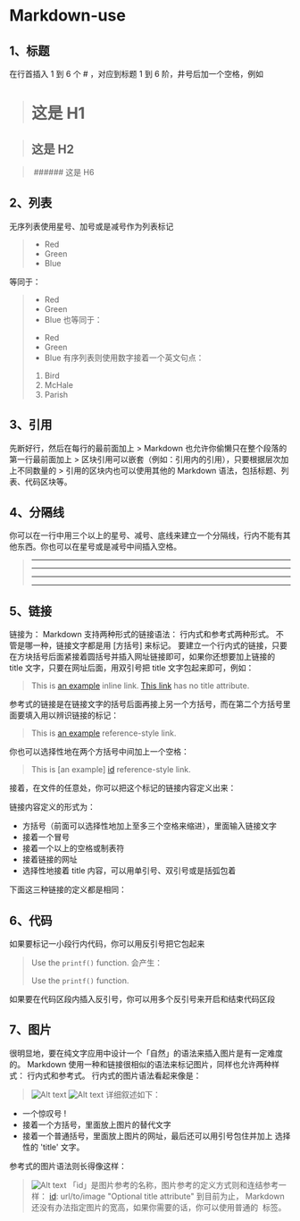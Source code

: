# Markdown-use
## 1、标题
在行首插入 1 到 6 个 # ，对应到标题 1 到 6 阶，井号后加一个空格，例如
>  # 这是 H1

>  ## 这是 H2

>  ###### 这是 H6
## 2、列表
无序列表使用星号、加号或是减号作为列表标记
> *   Red
> *   Green
> *   Blue

等同于：
> +   Red
> +   Green
> +   Blue
也等同于：
>-   Red
>-   Green
>-   Blue
有序列表则使用数字接着一个英文句点：
>1.  Bird
>2.  McHale
>3.  Parish
## 3、引用
先断好行，然后在每行的最前面加上 > 
Markdown 也允许你偷懒只在整个段落的第一行最前面加上 > 
区块引用可以嵌套（例如：引用内的引用），只要根据层次加上不同数量的 > 
引用的区块内也可以使用其他的 Markdown 语法，包括标题、列表、代码区块等。
## 4、分隔线
你可以在一行中用三个以上的星号、减号、底线来建立一个分隔线，行内不能有其他东西。你也可以在星号或是减号中间插入空格。
>* * *
>***
>*****
>- - -
## 5、链接
链接为：[]()
Markdown 支持两种形式的链接语法： 行内式和参考式两种形式。
不管是哪一种，链接文字都是用 [方括号] 来标记。
要建立一个行内式的链接，只要在方块括号后面紧接着圆括号并插入网址链接即可，如果你还想要加上链接的 title 文字，只要在网址后面，用双引号把 title 文字包起来即可，例如：
>This is [an example](http://example.com/ "Title") inline link.
>[This link](http://example.net/) has no title attribute.

参考式的链接是在链接文字的括号后面再接上另一个方括号，而在第二个方括号里面要填入用以辨识链接的标记：
>This is [an example][id] reference-style link.

你也可以选择性地在两个方括号中间加上一个空格：
>This is [an example] [id] reference-style link.

接着，在文件的任意处，你可以把这个标记的链接内容定义出来：
>[id]: http://example.com/  "Optional Title Here"

链接内容定义的形式为：
* 方括号（前面可以选择性地加上至多三个空格来缩进），里面输入链接文字
* 接着一个冒号
* 接着一个以上的空格或制表符
* 接着链接的网址
* 选择性地接着 title 内容，可以用单引号、双引号或是括弧包着

下面这三种链接的定义都是相同：
>[foo]: http://example.com/  "Optional Title Here"
>[foo]: http://example.com/  'Optional Title Here'
>[foo]: http://example.com/  (Optional Title Here)
## 6、代码
如果要标记一小段行内代码，你可以用反引号把它包起来

> Use the `printf()` function.
会产生：
> <p>Use the <code>printf()</code> function.</p>

如果要在代码区段内插入反引号，你可以用多个反引号来开启和结束代码区段

## 7、图片
很明显地，要在纯文字应用中设计一个「自然」的语法来插入图片是有一定难度的。
Markdown 使用一种和链接很相似的语法来标记图片，同样也允许两种样式： 行内式和参考式。
行内式的图片语法看起来像是：
>  ![Alt text](/path/to/img.jpg)
>  ![Alt text](/path/to/img.jpg "Optional title")
详细叙述如下：
* 一个惊叹号 !
* 接着一个方括号，里面放上图片的替代文字
* 接着一个普通括号，里面放上图片的网址，最后还可以用引号包住并加上 选择性的 'title' 文字。

 参考式的图片语法则长得像这样：
>  ![Alt text][id]
「id」是图片参考的名称，图片参考的定义方式则和连结参考一样：
> [id]: url/to/image  "Optional title attribute"
到目前为止， Markdown 还没有办法指定图片的宽高，如果你需要的话，你可以使用普通的 <img> 标签。
